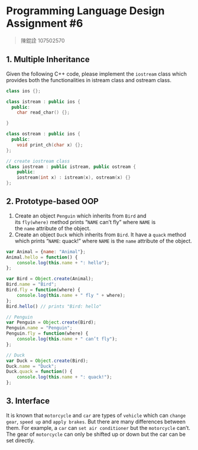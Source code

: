 # Programming Language Design Assignment #6

> 陳錕詮 107502570
>

## 1. **Multiple Inheritance**

Given the following C++ code, please implement the `iostream` class which provides both the functionalities in istream class and ostream class.

```cpp
class ios {};

class istream : public ios {
  public:
    char read_char() {};

}

class ostream : public ios {
  public:
    void print_ch(char x) {};
};

// create iostream class
class iostream : public istream, public ostream {
	public:
    iostream(int x) : istream(x), ostream(x) {}
};
```

## 2. **Prototype-based OOP**

1. Create an object `Penguin` which inherits from `Bird` and its `fly(where)` method prints “`NAME` can’t fly” where `NAME` is the `name` attribute of the object.
2. Create an object `Duck` which inherits from `Bird`. It have a `quack` method which prints “`NAME`: quack!” where `NAME` is the `name` attribute of the object.

```jsx
var Animal = {name: "Animal"};
Animal.hello = function() {
	console.log(this.name + ": hello");
};

var Bird = Object.create(Animal);
Bird.name = "Bird";
Bird.fly = function(where) {
	console.log(this.name + " fly " + where);
};
Bird.hello() // prints "Bird: hello"

// Penguin
var Penguin = Object.create(Bird);
Penguin.name = "Penguin";
Penguin.fly = function(where) {
	console.log(this.name + " can’t fly");
};

// Duck
var Duck = Object.create(Bird);
Duck.name = "Duck";
Duck.quack = function() {
	console.log(this.name + ": quack!");
};

```

## 3. **Interface**

It is known that `motorcycle` and `car` are types of `vehicle` which can `change gear`, `speed up` and `apply brakes`. But there are many differences between them. For example, a `car` can `set air conditioner` but the `motorcycle` can’t. The gear of `motorcycle` can only be shifted up or down but the car can be set directly.

